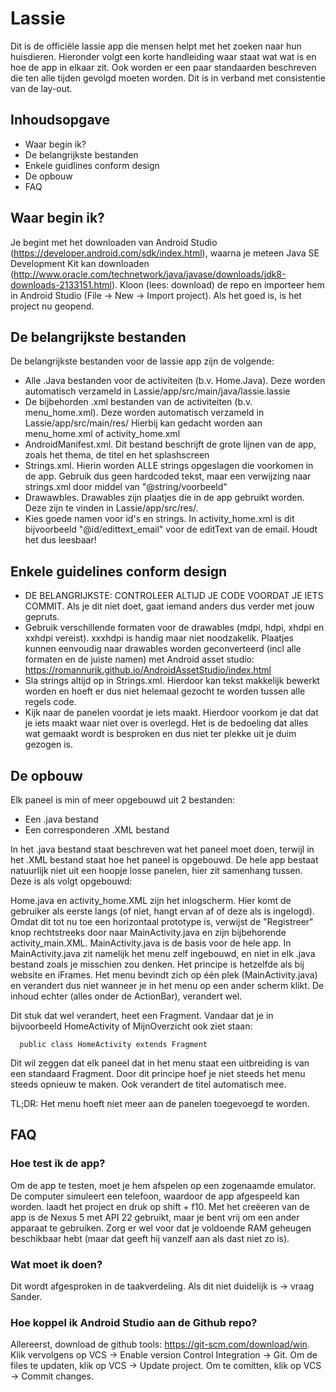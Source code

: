 # Lassie
Dit is de officiële lassie app die mensen helpt met het zoeken naar hun huisdieren. Hieronder volgt een korte handleiding
waar staat wat wat is en hoe de app in elkaar zit. Ook worden er een paar standaarden beschreven die ten alle tijden
gevolgd moeten worden. Dit is in verband met consistentie van de lay-out.

## Inhoudsopgave
* Waar begin ik?
* De belangrijkste bestanden
* Enkele guidlines conform design
* De opbouw
* FAQ

## Waar begin ik?
Je begint met het downloaden van Android Studio (https://developer.android.com/sdk/index.html), waarna je meteen Java SE
Development Kit kan downloaden (http://www.oracle.com/technetwork/java/javase/downloads/jdk8-downloads-2133151.html). 
Kloon (lees: download) de repo en importeer hem in Android Studio (File -> New -> Import project). Als het goed is, is het
project nu geopend.

## De belangrijkste bestanden
De belangrijkste bestanden voor de lassie app zijn de volgende:
  * Alle .Java bestanden voor de activiteiten (b.v. Home.Java). Deze worden automatisch verzameld in Lassie/app/src/main/java/lassie.lassie
  * De bijbehorden .xml bestanden van de activiteiten (b.v. menu_home.xml). Deze worden automatisch verzameld in Lassie/app/src/main/res/
  Hierbij kan gedacht worden aan menu_home.xml of activity_home.xml
  * AndroidManifest.xml. Dit bestand beschrijft de grote lijnen van de app, zoals het thema, de titel en het splashscreen
  * Strings.xml. Hierin worden ALLE strings opgeslagen die voorkomen in de app. Gebruik dus geen hardcoded tekst, maar
  een verwijzing naar strings.xml door middel van "@string/voorbeeld"
  * Drawawbles. Drawables zijn plaatjes die in de app gebruikt worden. Deze zijn te vinden in Lassie/app/src/res/.
  * Kies goede namen voor id's en strings. In activity_home.xml is dit bijvoorbeeld "@id/edittext_email" voor de editText van de email. Houdt het dus leesbaar!
  
## Enkele guidelines conform design
 * DE BELANGRIJKSTE: CONTROLEER ALTIJD JE CODE VOORDAT JE IETS COMMIT. Als je dit niet doet, gaat iemand anders dus verder met 
 jouw gepruts.
 * Gebruik verschillende formaten voor de drawables (mdpi, hdpi, xhdpi en xxhdpi vereist). xxxhdpi is handig maar niet noodzakelik.
 Plaatjes kunnen eenvoudig naar drawables worden geconverteerd (incl alle formaten en de juiste namen) met Android asset studio:
 https://romannurik.github.io/AndroidAssetStudio/index.html
 * Sla strings altijd op in Strings.xml. Hierdoor kan tekst makkelijk bewerkt worden en hoeft er dus niet helemaal gezocht
  te worden tussen alle regels code.
 * Kijk naar de panelen voordat je iets maakt. Hierdoor voorkom je dat dat je iets maakt waar niet over is overlegd. Het is de
  bedoeling dat alles wat gemaakt wordt is besproken en dus niet ter plekke uit je duim gezogen is.

## De opbouw
Elk paneel is min of meer opgebouwd uit 2 bestanden:
* Een .java bestand
* Een corresponderen .XML bestand

In het .java bestand staat beschreven wat het paneel moet doen, terwijl in het .XML bestand staat hoe het paneel is opgebouwd. De hele app bestaat natuurlijk niet uit een hoopje losse panelen, hier zit samenhang tussen. Deze is als volgt opgebouwd:

Home.java en activity_home.XML zijn het inlogscherm. Hier komt de gebruiker als eerste langs (of niet, hangt ervan af of deze als is ingelogd). Omdat dit tot nu toe een horizontaal prototype is, verwijst de "Registreer" knop rechtstreeks door naar MainActivity.java en zijn bijbehorende activity_main.XML. MainActivity.java is de basis voor de hele app. In MainActivity.java zit namelijk het menu zelf ingebouwd, en niet in elk .java bestand zoals je misschien zou denken. Het principe is hetzelfde als bij website en iFrames. Het menu bevindt zich op één plek (MainActivity.java) en verandert dus niet wanneer je in het menu op een ander scherm klikt. De inhoud echter (alles onder de ActionBar), verandert wel. 

Dit stuk dat wel verandert, heet een Fragment. Vandaar dat je in bijvoorbeeld HomeActivity of MijnOverzicht ook ziet staan:
```
  public class HomeActivity extends Fragment
```
Dit wil zeggen dat elk paneel dat in het menu staat een uitbreiding is van een standaard Fragment. Door dit principe hoef je niet steeds het menu steeds opnieuw te maken. Ook verandert de titel automatisch mee.

TL;DR: Het menu hoeft niet meer aan de panelen toegevoegd te worden.
 

## FAQ
### Hoe test ik de app?
 Om de app te testen, moet je hem afspelen op een zogenaamde emulator. De computer simuleert een telefoon, waardoor de app
 afgespeeld kan worden. laadt het project en druk op shift + f10. Met het creëeren van de app is de Nexus 5 met API 22
 gebruikt, maar je bent vrij om een ander apparaat te gebruiken. Zorg er wel voor dat je voldoende RAM geheugen beschikbaar
 hebt (maar dat geeft hij vanzelf aan als dast niet zo is).
 
### Wat moet ik doen?
 Dit wordt afgesproken in de taakverdeling. Als dit niet duidelijk is -> vraag Sander.
 
### Hoe koppel ik Android Studio aan de Github repo?
 Allereerst, download de github tools: https://git-scm.com/download/win. Klik vervolgens op VCS -> Enable version Control Integration -> Git. Om de files te updaten, klik op VCS -> Update project. Om te 
 comitten, klik op VCS -> Commit changes.
